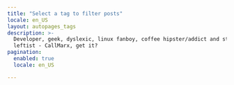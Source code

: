 ```yaml
---
title: "Select a tag to filter posts"
locale: en_US
layout: autopages_tags
description: >-
  Developer, geek, dyslexic, linux fanboy, coffee hipster/addict and staunch
  leftist - CallMarx, get it?
pagination:
  enabled: true
  locale: en_US

---
```

